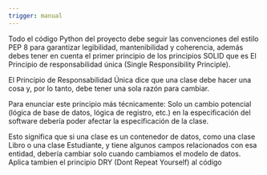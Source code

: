 ```yaml
---
trigger: manual
---
```


Todo el código Python del proyecto debe seguir las convenciones del estilo PEP 8 para garantizar legibilidad, mantenibilidad y coherencia, además debes tener en cuenta el primer principio de los principios SOLID que es El Principio de responsabilidad única (Single Responsibility Principle).

El Principio de Responsabilidad Única dice que una clase debe hacer una cosa y, por lo tanto, debe tener una sola razón para cambiar.

Para enunciar este principio más técnicamente: Solo un cambio potencial (lógica de base de datos, lógica de registro, etc.) en la especificación del software debería poder afectar la especificación de la clase.

Esto significa que si una clase es un contenedor de datos, como una clase Libro o una clase Estudiante, y tiene algunos campos relacionados con esa entidad, debería cambiar solo cuando cambiamos el modelo de datos.
Aplica tambien el principio DRY (Dont Repeat Yourself) al código